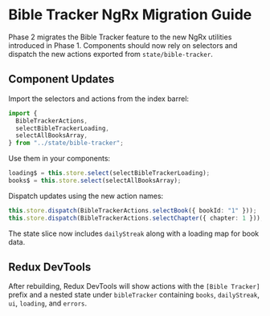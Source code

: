 # Bible Tracker NgRx Migration Guide

Phase 2 migrates the Bible Tracker feature to the new NgRx utilities introduced in Phase 1. Components should now rely on selectors and dispatch the new actions exported from `state/bible-tracker`.

## Component Updates

Import the selectors and actions from the index barrel:

```typescript
import {
  BibleTrackerActions,
  selectBibleTrackerLoading,
  selectAllBooksArray,
} from "../state/bible-tracker";
```

Use them in your components:

```typescript
loading$ = this.store.select(selectBibleTrackerLoading);
books$ = this.store.select(selectAllBooksArray);
```

Dispatch updates using the new action names:

```typescript
this.store.dispatch(BibleTrackerActions.selectBook({ bookId: "1" }));
this.store.dispatch(BibleTrackerActions.selectChapter({ chapter: 1 }));
```

The state slice now includes `dailyStreak` along with a loading map for book data.

## Redux DevTools

After rebuilding, Redux DevTools will show actions with the `[Bible Tracker]` prefix and a nested state under `bibleTracker` containing `books`, `dailyStreak`, `ui`, `loading`, and `errors`.
